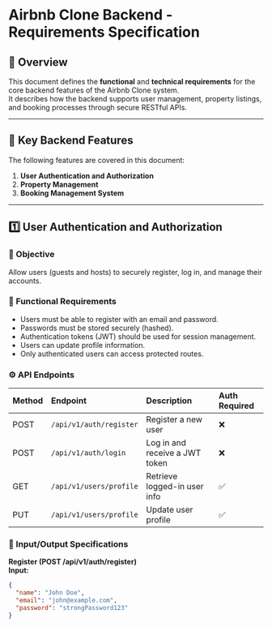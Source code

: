 # Airbnb Clone Backend - Requirements Specification

## 📘 Overview
This document defines the **functional** and **technical requirements** for the core backend features of the Airbnb Clone system.  
It describes how the backend supports user management, property listings, and booking processes through secure RESTful APIs.

---

## 🧩 Key Backend Features
The following features are covered in this document:
1. **User Authentication and Authorization**
2. **Property Management**
3. **Booking Management System**

---

## 1️⃣ User Authentication and Authorization

### 🎯 Objective
Allow users (guests and hosts) to securely register, log in, and manage their accounts.

### 🧠 Functional Requirements
- Users must be able to register with an email and password.
- Passwords must be stored securely (hashed).
- Authentication tokens (JWT) should be used for session management.
- Users can update profile information.
- Only authenticated users can access protected routes.

### ⚙️ API Endpoints

| Method | Endpoint | Description | Auth Required |
|:-------|:----------|:-------------|:---------------|
| POST | `/api/v1/auth/register` | Register a new user | ❌ |
| POST | `/api/v1/auth/login` | Log in and receive a JWT token | ❌ |
| GET | `/api/v1/users/profile` | Retrieve logged-in user info | ✅ |
| PUT | `/api/v1/users/profile` | Update user profile | ✅ |

### 🧾 Input/Output Specifications

**Register (POST /api/v1/auth/register)**  
**Input:**
```json
{
  "name": "John Doe",
  "email": "john@example.com",
  "password": "strongPassword123"
}

